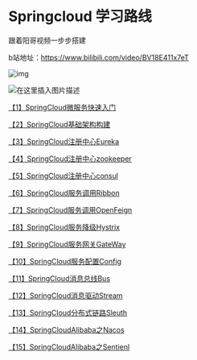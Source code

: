 # Springcloud 学习路线

跟着阳哥视频一步步搭建

b站地址：https://www.bilibili.com/video/BV18E411x7eT

![img](https://raw.githubusercontent.com/acloudyh/springCloud/master/image/cloud%E7%BB%84%E4%BB%B6%E5%9B%BE.png)

 ![在这里插入图片描述](https://img-blog.csdnimg.cn/20210331104016651.png?x-oss-process=image/watermark,type_ZmFuZ3poZW5naGVpdGk,shadow_10,text_aHR0cHM6Ly9ibG9nLmNzZG4ubmV0L3FxXzM4OTIzNjMw,size_16,color_FFFFFF,t_70) 



[【1】SpringCloud微服务快速入门](https://github.com/wangmyhome/Cloud2020/blob/master/doc/%E3%80%901%E3%80%91SpringCloud%E5%BE%AE%E6%9C%8D%E5%8A%A1%E5%BF%AB%E9%80%9F%E5%85%A5%E9%97%A8.md)

[【2】SpringCloud基础架构构建](https://github.com/wangmyhome/Cloud2020/blob/master/doc/%E3%80%902%E3%80%91SpringCloud%E5%9F%BA%E7%A1%80%E6%9E%B6%E6%9E%84%E6%9E%84%E5%BB%BA.md)

[【3】SpringCloud注册中心Eureka](https://github.com/wangmyhome/Cloud2020/blob/master/doc/%E3%80%903%E3%80%91SpringCloud%E6%B3%A8%E5%86%8C%E4%B8%AD%E5%BF%83Eureka.md)

[【4】SpringCloud注册中心zookeeper](https://github.com/wangmyhome/Cloud2020/blob/master/doc/%E3%80%904%E3%80%91SpringCloud%E6%B3%A8%E5%86%8C%E4%B8%AD%E5%BF%83zookeeper.md)

[【5】SpringCloud注册中心consul](https://github.com/wangmyhome/Cloud2020/blob/master/doc/%E3%80%905%E3%80%91SpringCloud%E6%B3%A8%E5%86%8C%E4%B8%AD%E5%BF%83consul.md)

[【6】SpringCloud服务调用Ribbon](https://github.com/wangmyhome/Cloud2020/blob/master/doc/%E3%80%906%E3%80%91SpringCloud%E6%9C%8D%E5%8A%A1%E8%B0%83%E7%94%A8Ribbon.md)

[【7】SpringCloud服务调用OpenFeign](https://github.com/wangmyhome/Cloud2020/blob/master/doc/%E3%80%907%E3%80%91SpringCloud%E6%9C%8D%E5%8A%A1%E8%B0%83%E7%94%A8OpenFeign.md)

[【8】SpringCloud服务降级Hystrix](https://github.com/wangmyhome/Cloud2020/blob/master/doc/%E3%80%908%E3%80%91SpringCloud%E6%9C%8D%E5%8A%A1%E9%99%8D%E7%BA%A7Hystrix.md)

[【9】SpringCloud服务网关GateWay](https://github.com/wangmyhome/Cloud2020/blob/master/doc/%E3%80%909%E3%80%91SpringCloud%E6%9C%8D%E5%8A%A1%E7%BD%91%E5%85%B3GateWay%EF%BC%88%E4%B9%9D%EF%BC%89.md)

[【10】SpringCloud服务配置Config](https://github.com/wangmyhome/Cloud2020/blob/master/doc/%E3%80%9010%E3%80%91SpringCloud%E6%9C%8D%E5%8A%A1%E9%85%8D%E7%BD%AEConfig%EF%BC%88%E5%8D%81%EF%BC%89.md)

[【11】SpringCloud消息总线Bus](https://github.com/wangmyhome/Cloud2020/blob/master/doc/%E3%80%9011%E3%80%91SpringCloud%E6%B6%88%E6%81%AF%E6%80%BB%E7%BA%BFBus%EF%BC%88%E5%8D%81%E4%B8%80%EF%BC%89.md)

[【12】SpringCloud消息驱动Stream](https://github.com/wangmyhome/Cloud2020/blob/master/doc/%E3%80%9012%E3%80%91SpringCloud%E6%B6%88%E6%81%AF%E9%A9%B1%E5%8A%A8Stream%EF%BC%88%E5%8D%81%E4%BA%8C%EF%BC%89.md)

[【13】SpringCloud分布式链路Sleuth](https://github.com/wangmyhome/Cloud2020/blob/master/doc/%E3%80%9013%E3%80%91SpringCloud%E5%88%86%E5%B8%83%E5%BC%8F%E9%93%BE%E8%B7%AFSleuth%EF%BC%88%E5%8D%81%E4%B8%89%EF%BC%89.md)

[【14】SpringCloudAlibaba之Nacos](https://github.com/wangmyhome/Cloud2020/blob/master/doc/%E3%80%9014%E3%80%91SpringCloudAlibaba%E4%B9%8BNacos%EF%BC%88%E5%8D%81%E5%9B%9B%EF%BC%89.md)

[【15】SpringCloudAlibaba之Sentienl](https://github.com/wangmyhome/Cloud2020/blob/master/doc/%E3%80%9015%E3%80%91SpringCloudAlibaba%E4%B9%8BSentienl%EF%BC%88%E5%8D%81%E4%BA%94%EF%BC%89.md)




